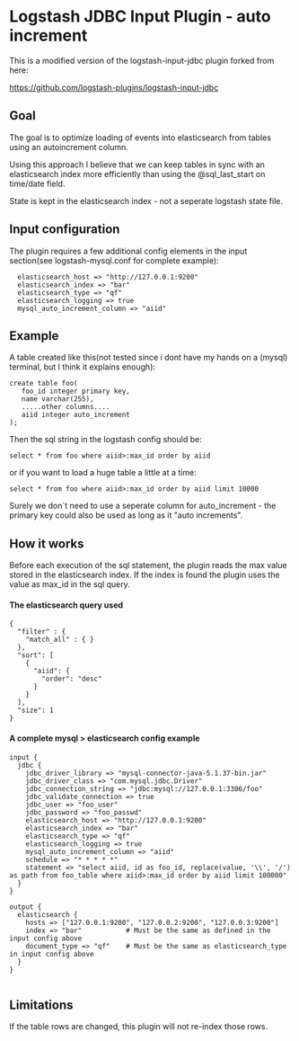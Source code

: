 # Logstash JDBC Input Plugin - auto increment
This is a modified version of the logstash-input-jdbc plugin forked from here:

https://github.com/logstash-plugins/logstash-input-jdbc

## Goal
The goal is to optimize loading of events into elasticsearch from tables using an autoincrement column.

Using this approach I believe that we can keep tables in sync with an elasticsearch index more efficiently than using the @sql_last_start on time/date field.

State is kept in the elasticsearch index - not a seperate logstash state file.

## Input configuration
The plugin requires a few additional config elements in the input section(see logstash-mysql.conf for complete example):
```
  elasticsearch_host => "http://127.0.0.1:9200"
  elasticsearch_index => "bar"
  elasticsearch_type => "qf"
  elasticsearch_logging => true
  mysql_auto_increment_column => "aiid"
```
  
## Example

A table created like this(not tested since i dont have my hands on a (mysql) terminal, but I think it explains enough):
```
create table foo(
   foo_id integer primary key,
   name varchar(255),
   .....other columns....
   aiid integer auto_increment
);
```
Then the sql string in the logstash config should be:
```
select * from foo where aiid>:max_id order by aiid
```
or if you want to load a huge table a little at a time:
```
select * from foo where aiid>:max_id order by aiid limit 10000
```
Surely we don´t need to use a seperate column for auto_increment - the primary key could also be used as long as it "auto increments".

## How it works
Before each execution of the sql statement, the plugin reads the max value stored in the elasticsearch index.
If the index is found the plugin uses the value as max_id in the sql query.

#### The elasticsearch query used

```
{
  "filter" : {
    "match_all" : { }
  },
  "sort": [
    {
      "aiid": {
        "order": "desc"
      }
    }
  ],
  "size": 1
}
```



#### A complete mysql > elasticsearch config example
```
input {
  jdbc {
    jdbc_driver_library => "mysql-connector-java-5.1.37-bin.jar"
    jdbc_driver_class => "com.mysql.jdbc.Driver"
    jdbc_connection_string => "jdbc:mysql://127.0.0.1:3306/foo"
    jdbc_validate_connection => true
    jdbc_user => "foo_user"
    jdbc_password => "foo_passwd"
    elasticsearch_host => "http://127.0.0.1:9200"
    elasticsearch_index => "bar"
    elasticsearch_type => "qf"
    elasticsearch_logging => true
    mysql_auto_increment_column => "aiid"
    schedule => "* * * * *"
    statement => "select aiid, id as foo_id, replace(value, '\\', '/') as path from foo_table where aiid>:max_id order by aiid limit 100000"
  }
}

output {
  elasticsearch {
    hosts => ["127.0.0.1:9200", "127.0.0.2:9200", "127.0.0.3:9200"]
    index => "bar"           # Must be the same as defined in the input config above
    document_type => "qf"    # Must be the same as elasticsearch_type in input config above
  }
}


```
## Limitations
If the table rows are changed, this plugin will not re-index those rows.
